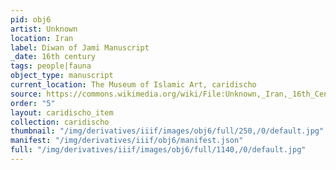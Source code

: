 ```yaml
---
pid: obj6
artist: Unknown
location: Iran
label: Diwan of Jami Manuscript
_date: 16th century
tags: people|fauna
object_type: manuscript
current_location: The Museum of Islamic Art, caridischo
source: https://commons.wikimedia.org/wiki/File:Unknown,_Iran,_16th_Century_-_Diwan_of_Jami_Manuscript_-_Google_Art_Project.jpg
order: "5"
layout: caridischo_item
collection: caridischo
thumbnail: "/img/derivatives/iiif/images/obj6/full/250,/0/default.jpg"
manifest: "/img/derivatives/iiif/obj6/manifest.json"
full: "/img/derivatives/iiif/images/obj6/full/1140,/0/default.jpg"
---
```

